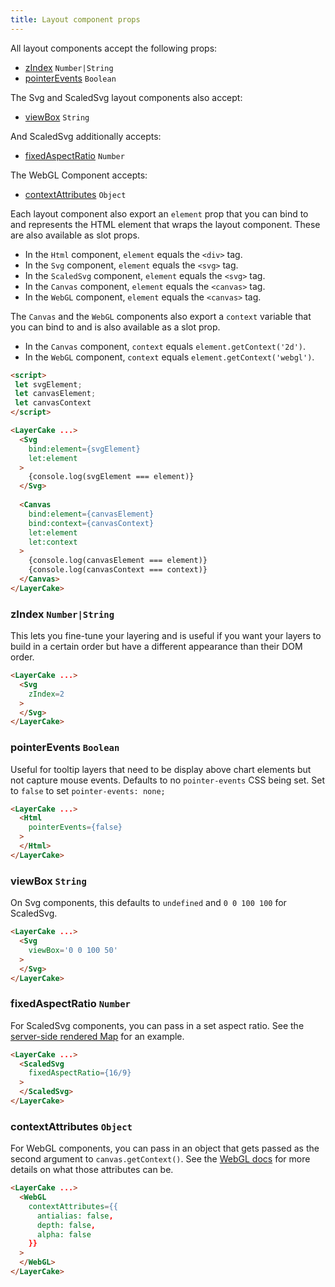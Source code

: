 ```yaml
---
title: Layout component props
---
```


All layout components accept the following props:

* [zIndex](guide#zindex-1) `Number|String`
* [pointerEvents](guide#pointerevents-1) `Boolean`

The Svg and ScaledSvg layout components also accept:

* [viewBox](guide#viewbox-1) `String`

And ScaledSvg additionally accepts:

* [fixedAspectRatio](guide#fixedaspectratio-1) `Number`

The WebGL Component accepts:

* [contextAttributes](guide#contextattributes-1) `Object`

Each layout component also export an `element` prop that you can bind to and represents the HTML element that wraps the layout component. These are also available as slot props.

* In the `Html` component, `element` equals the `<div>` tag.
* In the `Svg` component, `element` equals the `<svg>` tag.
* In the `ScaledSvg` component, `element` equals the `<svg>` tag.
* In the `Canvas` component, `element` equals the `<canvas>` tag.
* In the `WebGL` component, `element` equals the `<canvas>` tag.

The `Canvas` and the `WebGL` components also export a `context` variable that you can bind to and is also available as a slot prop.

* In the `Canvas` component, `context` equals `element.getContext('2d')`.
* In the `WebGL` component, `context` equals `element.getContext('webgl')`.

```html
<script>
 let svgElement;
 let canvasElement;
 let canvasContext
</script>

<LayerCake ...>
  <Svg
    bind:element={svgElement}
    let:element
  >
    {console.log(svgElement === element)} 
  </Svg>
  
  <Canvas
    bind:element={canvasElement}
    bind:context={canvasContext}
    let:element
    let:context
  >
    {console.log(canvasElement === element)} 
    {console.log(canvasContext === context)} 
  </Canvas>
</LayerCake>
```

### zIndex `Number|String`

This lets you fine-tune your layering and is useful if you want your layers to build in a certain order but have a different appearance than their DOM order.

```html
<LayerCake ...>
  <Svg
    zIndex=2
  >
  </Svg>
</LayerCake>
```

### pointerEvents `Boolean`

Useful for tooltip layers that need to be display above chart elements but not capture mouse events. Defaults to no `pointer-events` CSS being set. Set to `false` to set `pointer-events: none;`

```html
<LayerCake ...>
  <Html
    pointerEvents={false}
  >
  </Html>
</LayerCake>
```

### viewBox `String`

On Svg components, this defaults to `undefined` and `0 0 100 100` for ScaledSvg.

```html
<LayerCake ...>
  <Svg
    viewBox='0 0 100 50'
  >
  </Svg>
</LayerCake>
```

### fixedAspectRatio `Number`

For ScaledSvg components, you can pass in a set aspect ratio. See the [server-side rendered Map](/example-ssr/MapSvg) for an example.

```html
<LayerCake ...>
  <ScaledSvg
    fixedAspectRatio={16/9}
  >
  </ScaledSvg>
</LayerCake>
```

### contextAttributes `Object`

For WebGL components, you can pass in an object that gets passed as the second argument to `canvas.getContext()`. See the [WebGL docs](https://developer.mozilla.org/en-US/docs/Web/API/HTMLCanvasElement/getContext) for more details on what those attributes can be.

```html
<LayerCake ...>
  <WebGL
    contextAttributes={{
      antialias: false,
      depth: false,
      alpha: false
    }}
  >
  </WebGL>
</LayerCake>
```

